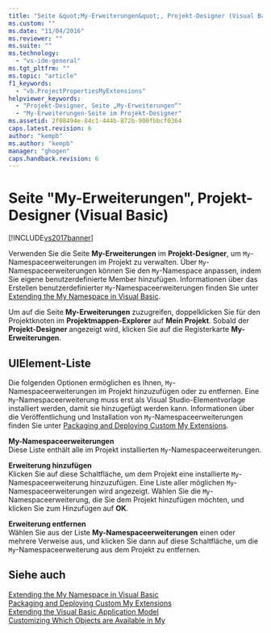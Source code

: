 ```yaml
---
title: "Seite &quot;My-Erweiterungen&quot;, Projekt-Designer (Visual Basic) | Microsoft Docs"
ms.custom: ""
ms.date: "11/04/2016"
ms.reviewer: ""
ms.suite: ""
ms.technology: 
  - "vs-ide-general"
ms.tgt_pltfrm: ""
ms.topic: "article"
f1_keywords: 
  - "vb.ProjectPropertiesMyExtensions"
helpviewer_keywords: 
  - "Projekt-Designer, Seite „My-Erweiterungen“"
  - "My-Erweiterungen-Seite im Projekt-Designer"
ms.assetid: 2f08494e-84c1-444b-872b-900fbbcf0364
caps.latest.revision: 6
author: "kempb"
ms.author: "kempb"
manager: "ghogen"
caps.handback.revision: 6
---
```

# Seite &quot;My-Erweiterungen&quot;, Projekt-Designer (Visual Basic)
[!INCLUDE[vs2017banner](../../code-quality/includes/vs2017banner.md)]

Verwenden Sie die Seite **My\-Erweiterungen** im **Projekt\-Designer**, um `My`\-Namespaceerweiterungen im Projekt zu verwalten.  Über `My`\-Namespaceerweiterungen können Sie den `My`\-Namespace anpassen, indem Sie eigene benutzerdefinierte Member hinzufügen.  Informationen über das Erstellen benutzerdefinierter `My`\-Namespaceerweiterungen finden Sie unter [Extending the My Namespace in Visual Basic](/dotnet/visual-basic/developing-apps/customizing-extending-my/extending-the-my-namespace).  
  
 Um auf die Seite **My\-Erweiterungen** zuzugreifen, doppelklicken Sie für den Projektknoten im **Projektmappen\-Explorer** auf **Mein Projekt**.  Sobald der **Projekt\-Designer** angezeigt wird, klicken Sie auf die Registerkarte **My\-Erweiterungen**.  
  
## UIElement-Liste  
 Die folgenden Optionen ermöglichen es Ihnen, `My`\-Namespaceerweiterungen im Projekt hinzuzufügen oder zu entfernen.  Eine `My`\-Namespaceerweiterung muss erst als Visual Studio\-Elementvorlage installiert werden, damit sie hinzugefügt werden kann.  Informationen über die Veröffentlichung und Installation von `My`\-Namespaceerweiterungen finden Sie unter [Packaging and Deploying Custom My Extensions](/dotnet/visual-basic/developing-apps/customizing-extending-my/packaging-and-deploying-custom-my-extensions).  
  
 **My\-Namespaceerweiterungen**  
 Diese Liste enthält alle im Projekt installierten `My`\-Namespaceerweiterungen.  
  
 **Erweiterung hinzufügen**  
 Klicken Sie auf diese Schaltfläche, um dem Projekt eine installierte `My`\-Namespaceerweiterung hinzuzufügen.  Eine Liste aller möglichen `My`\-Namespaceerweiterungen wird angezeigt.  Wählen Sie die `My`\-Namespaceerweiterung, die Sie dem Projekt hinzufügen möchten, und klicken Sie zum Hinzufügen auf **OK**.  
  
 **Erweiterung entfernen**  
 Wählen Sie aus der Liste **My\-Namespaceerweiterungen** einen oder mehrere Verweise aus, und klicken Sie dann auf diese Schaltfläche, um die `My`\-Namespaceerweiterung aus dem Projekt zu entfernen.  
  
## Siehe auch  
 [Extending the My Namespace in Visual Basic](/dotnet/visual-basic/developing-apps/customizing-extending-my/extending-the-my-namespace)   
 [Packaging and Deploying Custom My Extensions](/dotnet/visual-basic/developing-apps/customizing-extending-my/packaging-and-deploying-custom-my-extensions)   
 [Extending the Visual Basic Application Model](/dotnet/visual-basic/developing-apps/customizing-extending-my/extending-the-visual-basic-application-model)   
 [Customizing Which Objects are Available in My](/dotnet/visual-basic/developing-apps/customizing-extending-my/customizing-which-objects-are-available-in-my)